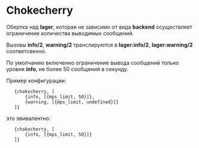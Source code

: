 # Chokecherry

Обертка над **lager**, которая не зависимо от вида **backend** осуществляет ограничение количества выводимых сообщений.

Вызовы **info/2**, **warning/2** транслируются в **lager:info/2**, **lager:warning/2** соответсвенно.

По умолчанию включенно ограничение вывода сообщений только уровня **info**, не более 50 сообщений в секунду.

Пример конфигурации:

```
   {chokecherry, [
       {info, [{mps_limit, 50}]},
       {warning, [{mps_limit, undefined}]}
   ]}

```
это эвивалентно:

```
   {chokecherry, [
       {info, [{mps_limit, 50}]}
   ]}

```


